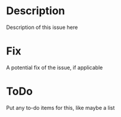 # Description
Description of this issue here

# Fix
A potential fix of the issue, if applicable

# ToDo
Put any to-do items for this, like maybe a list
